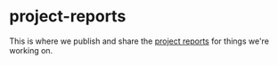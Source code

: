 # project-reports
This is where we publish and share the [project reports](https://marvell-consulting.github.io/project-reports/) for things we're working on.

